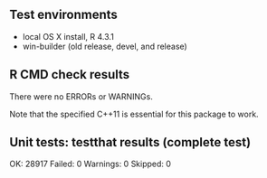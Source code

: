 
## Test environments

* local OS X install, R 4.3.1
* win-builder (old release, devel, and release)

## R CMD check results

There were no ERRORs or WARNINGs. 

Note that the specified C++11 is essential for this package to work.

## Unit tests: testthat results (complete test)

OK:       28917
Failed:   0
Warnings: 0
Skipped:  0
